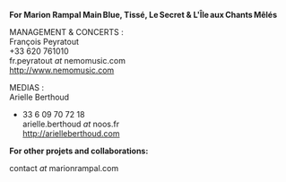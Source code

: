 <contact-form></contact-form>
**For Marion Rampal Main Blue,  Tissé, Le Secret & L'Île aux Chants Mêlés**  

MANAGEMENT & CONCERTS :   
François Peyratout   
+33 620 761010  
fr.peyratout *at* nemomusic.com  
http://www.nemomusic.com  

MEDIAS :  
Arielle Berthoud  
+ 33 6 09 70 72 18  
arielle.berthoud *at* noos.fr  
http://arielleberthoud.com  

**For other projets and collaborations:**  

contact *at* marionrampal.com